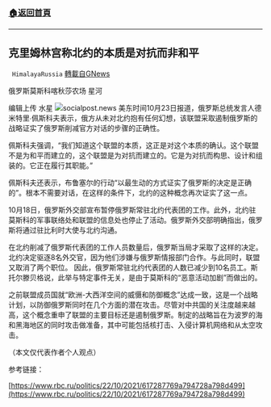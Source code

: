 ###  [:house:返回首頁](https://github.com/ourhimalayas/txt)
---


## 克里姆林宫称北约的本质是对抗而非和平
` HimalayaRussia` [轉載自GNews](https://gnews.org/zh-hans/1613029/)

俄罗斯莫斯科喀秋莎农场 星河

编辑上传 水星
![](https://assets.gnews.org/wp-content/uploads/2021/10/n.png)socialpost.news
美东时间10月23日报道，俄罗斯总统发言人德米特里∙佩斯科夫表示，俄方从未对北约抱有任何幻想，该联盟采取遏制俄罗斯的战略证实了俄罗斯削减官方对话的步骤的正确性。

佩斯科夫强调，“我们知道这个联盟的本质，这正是对这个本质的确认。这个联盟不是为和平而建立的，这个联盟是为对抗而建立的。它是为对抗而构思、设计和组装的。它正在履行其职能。”

佩斯科夫还表示，布鲁塞尔的行动“以最生动的方式证实了俄罗斯的决定是正确的”。根本不需要对话，在这样的条件下，北约的这种概念再次证实了这一点。

10月18日，俄罗斯外交部宣布暂停俄罗斯常驻北约代表团的工作。此外，北约驻莫斯科的军事联络处和联盟的信息处也停止了活动。俄罗斯外交部明确指出，俄罗斯将通过驻比利时大使与北约沟通。

在北约削减了俄罗斯代表团的工作人员数量后，俄罗斯当局才采取了这样的决定。北约决定驱逐8名外交官，因为他们涉嫌与俄罗斯情报部门合作。与此同时，联盟又取消了两个职位。 因此，俄罗斯常驻北约代表团的人数已减少到10名员工。斯托尔滕贝格说，此举与特定事件无关，是由于莫斯科的“恶意活动加剧”而做出的。

之前联盟成员国就“欧洲-大西洋空间的威慑和防御概念”达成一致，这是一个战略计划，以防御俄罗斯同时在几个方面的潜在攻击。尽管对中共国的关注度越来越高，这个概念重申了联盟的主要目标还是遏制俄罗斯。制定的战略旨在为波罗的海和黑海地区的同时攻击做准备，其中可能包括核打击、入侵计算机网络和从太空攻击。

（本文仅代表作者个人观点）

参考链接：

[https://www.rbc.ru/politics/22/10/2021/617287769a794728a798d499](https://www.rbc.ru/politics/22/10/2021/617287769a794728a798d499)
